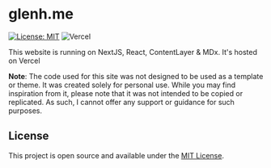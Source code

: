 # glenh.me

[![License: MIT](https://img.shields.io/badge/License-MIT-blue.svg)](https://opensource.org/licenses/MIT) ![Vercel](http://therealsujitk-vercel-badge.vercel.app/?app=therealsujitk-vercel-badge)

This website is running on NextJS, React, ContentLayer & MDx. It's hosted on Vercel

**Note**: The code used for this site was not designed to be used as a template or theme. It was created solely for personal use. While you may find inspiration from it, please note that it was not intended to be copied or replicated. As such, I cannot offer any support or guidance for such purposes.



## License

This project is open source and available under the [MIT License](LICENSE).